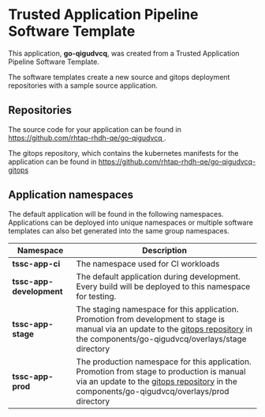 # Trusted Application Pipeline Software Template

This application, **go-qigudvcq**, was created from a Trusted Application Pipeline Software Template.

The software templates create a new source and gitops deployment repositories with a sample source application. 

## Repositories

The source code for your application can be found in [https://github.com/rhtap-rhdh-qe/go-qigudvcq ](https://github.com/rhtap-rhdh-qe/go-qigudvcq ).
 
The gitops repository, which contains the kubernetes manifests for the application can be found in 
[https://github.com/rhtap-rhdh-qe/go-qigudvcq-gitops ](https://github.com/rhtap-rhdh-qe/go-qigudvcq-gitops ) 

## Application namespaces 

The default application will be found in the following namespaces. Applications can be deployed into unique namespaces or multiple software templates can also bet generated into the same group namespaces.  

|  Namespace   |  Description   |  
| -------- | -------- |
| **tssc-app-ci** | The namespace used for CI workloads |
| **tssc-app-development** | The default application during development. Every build will be deployed to this namespace for testing. |
| **tssc-app-stage** | The staging namespace for this application. Promotion from development to stage is manual via an update to the [gitops repository](https://github.com/rhtap-rhdh-qe/go-qigudvcq-gitops ) in the components/go-qigudvcq/overlays/stage directory |
| **tssc-app-prod** | The production namespace for this application. Promotion from stage to production is manual via an update to the [gitops repository](https://github.com/rhtap-rhdh-qe/go-qigudvcq-gitops ) in the components/go-qigudvcq/overlays/prod directory |